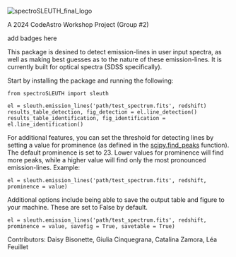 
![spectroSLEUTH_final_logo](https://github.com/user-attachments/assets/5f85b557-20f4-4f69-953b-53506672cf76)


A 2024 CodeAstro Workshop Project (Group #2)

add badges here 

This package is desined to detect emission-lines in user input spectra, as well as making best guesses as to the nature of these emission-lines. 
It is currently built for optical spectra (SDSS specifically).

Start by installing the package and running the following:

```
from spectroSLEUTH import sleuth

el = sleuth.emission_lines('path/test_spectrum.fits', redshift)
results_table_detection, fig_detection = el.line_detection()
results_table_identification, fig_identification = el.line_identification()
```

For additional features, you can set the threshold for detecting lines by setting a value for prominence (as defined in the [scipy.find_peaks](https://docs.scipy.org/doc/scipy/reference/generated/scipy.signal.find_peaks.html) function). The default prominence is set to 23. Lower values for prominence will find more peaks, while a higher value will find only the most pronounced emission-lines.
Example:
```
el = sleuth.emission_lines('path/test_spectrum.fits', redshift, prominence = value)
```
Additional options include being able to save the output table and figure to your machine. These are set to False by default.

```
el = sleuth.emission_lines('path/test_spectrum.fits', redshift, prominence = value, savefig = True, savetable = True)
```

Contributors: Daisy Bisonette, Giulia Cinquegrana, Catalina Zamora, Léa Feuillet 

